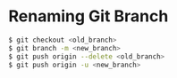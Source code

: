 # Renaming Git Branch

```sh
$ git checkout <old_branch>
$ git branch -m <new_branch>
$ git push origin --delete <old_branch>
$ git push origin -u <new_branch>
```
